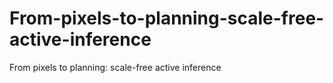 # From-pixels-to-planning-scale-free-active-inference
From pixels to planning: scale-free active inference
